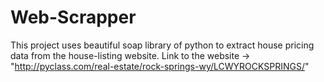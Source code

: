 # Web-Scrapper
This project uses beautiful soap library of python to extract house pricing data from the house-listing website.
Link to the website -> "http://pyclass.com/real-estate/rock-springs-wy/LCWYROCKSPRINGS/"
